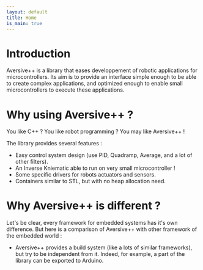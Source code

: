 ```yaml
---
layout: default
title: Home
is_main: true
---
```


# Introduction

Aversive++ is a library that eases developpement of robotic applications for microcontrollers.
Its aim is to provide an interface simple enough to be able to create complex applications, 
and optimized enough to enable small microcontrollers to execute these applications.

# Why using Aversive++ ?

You like C++ ? You like robot programming ? You may like Aversive++ !

The library provides several features : 
 - Easy control system design (use PID, Quadramp, Average, and a lot of other filters).
 - An Inverse Kniematic able to run on very small microcontroller !
 - Some specific drivers for robots actuators and sensors.
 - Containers similar to STL, but with no heap allocation need.

# Why Aversive++ is different ?

Let's be clear, every framework for embedded systems has it's own difference. 
But here is a comparison of Aversive++ with other framework of the embedded world :

 - Aversive++ provides a build system (like a lots of similar frameworks), but try to be independent from it. 
Indeed, for example, a part of the library can be exported to Arduino.
